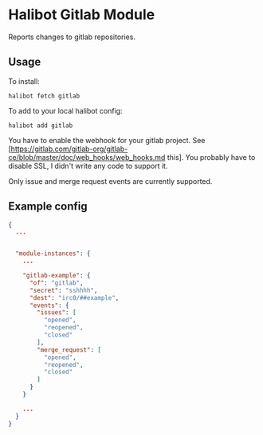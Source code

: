 Halibot Gitlab Module
=====================

Reports changes to gitlab repositories.

Usage
-----

To install:

```
halibot fetch gitlab
```

To add to your local halibot config:

```
halibot add gitlab
```

You have to enable the webhook for your gitlab project. See [https://gitlab.com/gitlab-org/gitlab-ce/blob/master/doc/web_hooks/web_hooks.md this].
You probably have to disable SSL, I didn't write any code to support it.

Only issue and merge request events are currently supported.


Example config
--------------

```json
{
  ...


  "module-instances": {
    ...

    "gitlab-example": {
      "of": "gitlab",
      "secret": "sshhhh",
      "dest": "irc0/##example",
      "events": {
        "issues": [
          "opened",
          "reopened",
          "closed"
        ],
        "merge_request": [
          "opened",
          "reopened",
          "closed"
        ]
      }
    }

    ...
  }
}
```
